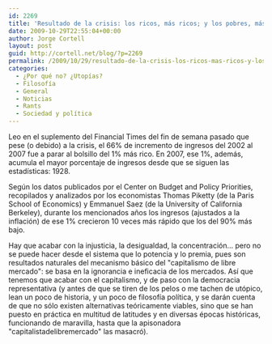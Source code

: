```yaml
---
id: 2269
title: 'Resultado de la crisis: los ricos, más ricos; y los pobres, más pobres'
date: 2009-10-29T22:55:04+00:00
author: Jorge Cortell
layout: post
guid: http://cortell.net/blog/?p=2269
permalink: /2009/10/29/resultado-de-la-crisis-los-ricos-mas-ricos-y-los-pobres-mas-pobres/
categories:
  - ¿Por qué no? ¿Utopías?
  - Filosofí­a
  - General
  - Noticias
  - Rants
  - Sociedad y polí­tica
---
```

Leo en el suplemento del Financial Times del fin de semana pasado que pese (o debido) a la crisis, el 66% de incremento de ingresos del 2002 al 2007 fue a parar al bolsillo del 1% más rico. En 2007, ese 1%, además, acumula el mayor porcentaje de ingresos desde que se siguen las estadísticas: 1928.

Según los datos publicados por el Center on Budget and Policy Priorities, recopilados y analizados por los economistas Thomas Piketty (de la Paris School of Economics) y Emmanuel Saez (de la University of California Berkeley), durante los mencionados años los ingresos (ajustados a la inflación) de ese 1% crecieron 10 veces más rápido que los del 90% más bajo.

Hay que acabar con la injusticia, la desigualdad, la concentración... pero no se puede hacer desde el sistema que lo potencia y lo premia, pues son resultados naturales del mecanismo básico del "capitalismo de libre mercado": se basa en la ignorancia e ineficacia de los mercados. Así que tenemos que acabar con el capitalismo, y de paso con la democracia representativa (y antes de que se tiren de los pelos o me tachen de utópico, lean un poco de historia, y un poco de filosofía política, y se darán cuenta de que no sólo existen alternativas teóricamente viables, sino que se han puesto en práctica en multitud de latitudes y en diversas épocas históricas, funcionando de maravilla, hasta que la apisonadora "capitalistadelibremercado" las masacró).